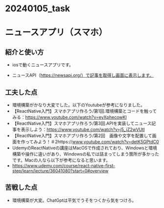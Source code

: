# 20240105_task
# ニュースアプリ（スマホ）


## 紹介と使い方

  - iosで動くニュースアプリです。

  - ニュースAPI（https://newsapi.org/）で記事を取得し画面に表示します。

## 工夫した点

  - 環境構築がかなり大変でした。以下のYoutubeが参考になりました。
  - 【ReactNative入門】スマホアプリ作ろう/第1回.環境構築とコードを触ってみる：https://www.youtube.com/watch?v=eyXphecowKI
  - 【ReactNative入門】スマホアプリ作ろう/第3回.APIを実装してニュース記事を表示しよう：https://www.youtube.com/watch?v=j5_jZ2wVUtI
  - 【ReactNative入門】スマホアプリ作ろう/第2回　画像や文字を配置して画面を作ってみよう！＃2https://www.youtube.com/watch?v=detK5GPtdC0
  - UdemyのReactNativeの講座はMacOSで作成されており、Windowsと環境構築や操作に違いがあり、Windowsの私では詰まってしまう箇所が多かったです。Macの人なら以下が参考になると思います。
  - https://www.udemy.com/course/react-native-first-step/learn/lecture/36041080?start=0#overview

## 苦戦した点

  - 環境構築が大変。ChatGptは平気でうそをつくから気をつけろ。
